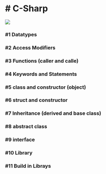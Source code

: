 <head><h1># C-Sharp</h1></head>

<body>
  <img src="https://miro.medium.com/max/500/1*y6Opk-cAQVe6uyKYH3306g.png">
  
  <h3>#1 Datatypes</h3>
  <h3>#2 Access Modifiers</h3>
  <h3>#3 Functions (caller and calle)</h3>
  <h3>#4 Keywords and Statements</h3>
  <h3>#5 class and constructor (object)</h3>
  <h3>#6 struct and constructor</h3>
  <h3>#7 Inheritance (derived and base class) </h3>
  <h3>#8 abstract class</h3>
  <h3>#9 interface</h3>
  <h3>#10 Library</h3>
  <h3>#11 Build in Librays</h3>
  <h3></h3>
  <h3></h3>
  <h3></h3>
</body>
